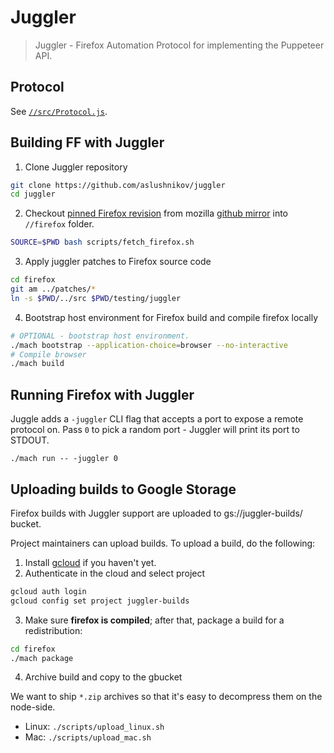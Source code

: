 # Juggler

> Juggler - Firefox Automation Protocol for implementing the Puppeteer API.

## Protocol

See [`//src/Protocol.js`](https://github.com/GoogleChrome/puppeteer/blob/master/experimental/juggler/src/Protocol.js).

## Building FF with Juggler

1. Clone Juggler repository
```bash
git clone https://github.com/aslushnikov/juggler
cd juggler
```

2. Checkout [pinned Firefox revision](https://github.com/aslushnikov/juggler/blob/master/FIREFOX_SHA) from mozilla [github mirror](https://github.com/mozilla/gecko-dev) into `//firefox` folder.

```bash
SOURCE=$PWD bash scripts/fetch_firefox.sh
```

3. Apply juggler patches to Firefox source code

```bash
cd firefox
git am ../patches/*
ln -s $PWD/../src $PWD/testing/juggler
```

4. Bootstrap host environment for Firefox build and compile firefox locally

```bash
# OPTIONAL - bootstrap host environment.
./mach bootstrap --application-choice=browser --no-interactive
# Compile browser
./mach build
```

## Running Firefox with Juggler

Juggle adds a `-juggler` CLI flag that accepts a port to expose a remote protocol on.
Pass `0` to pick a random port - Juggler will print its port to STDOUT.

```
./mach run -- -juggler 0
```

## Uploading builds to Google Storage

Firefox builds with Juggler support are uploaded to gs://juggler-builds/ bucket.

Project maintainers can upload builds.
To upload a build, do the following:

1. Install [gcloud](https://cloud.google.com/sdk/install) if you haven't yet.
2. Authenticate in the cloud and select project

```bash
gcloud auth login
gcloud config set project juggler-builds
```

3. Make sure **firefox is compiled**; after that, package a build for a redistribution:

```bash
cd firefox
./mach package
```

4. Archive build and copy to the gbucket

We want to ship `*.zip` archives so that it's easy to decompress them on the node-side.

- Linux: `./scripts/upload_linux.sh`
- Mac: `./scripts/upload_mac.sh`

